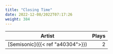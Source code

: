 ```yaml
---
title: "Closing Time"
date: 2022-12-08/2022T07:17:26
weight: 384
---
```




 Artist | Plays 
----- | -----:
[Semisonic]({{< ref "a40304">}}) | 2

